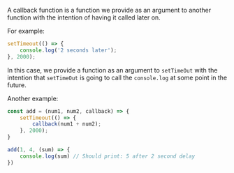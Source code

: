 
A callback function is a function we provide as an argument to another function with the intention of having it called later on.

For example:
```js
setTimeout(() => {
	console.log('2 seconds later');
}, 2000);
```

In this case, we provide a function as an argument to `setTimeOut` with the intention that `setTimeOut` is going to call the `console.log` at some point in the future.

Another example:

```js
const add = (num1, num2, callback) => {
    setTimeout(() => {    
        callback(num1 + num2);
    }, 2000);
}

add(1, 4, (sum) => {
    console.log(sum) // Should print: 5 after 2 second delay
})
```

